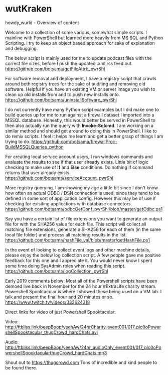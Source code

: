 # wutKraken
howdy_wurld - Overview of content

Welcome to a collection of some various, somewhat simple scripts.  I mainline with PowerShell but learned more heavily from MS SQL and Python Scripting.  I try to keep an object based approach for sake of explanation and debugging.

The below script is mainly used for me to update podcast files with the correct file sizes, before I push the updated .xml rss feed out.
https://github.com/botsama/getFileAttrb_pwrShl

For software removal and deployment, I have a registry script that crawls around both registry trees for the sake of auditing and removing old software.  Helpful if you have an existing VM or server image you wish to clean up old installs from and to push new installs onto.
https://github.com/botsama/uninstallSoftware_pwrShl

I do not currently have many Python script examples but I did make one to build queries up for me to run against a firewall dataset I imported into a MSSQL database.  Honestly, this would better be served in PowerShell to then also actually run the query with <b>Invoke-Sqlcmd</b>.  I am working on a similar method and should get around to doing this in PowerShell.
I like to do remix scripts.  I feel it helps me learn and get a better grasp of things I am trying to do.
https://github.com/botsama/firewallProc-BuildMSSQLQueries_python

For creating local service account users, I run windows commands and evaluate the results to see if that user already exists.  Little bit of logic checking to make use of <b>If</b> and <b>Else</b> conditions.  Do nothing if command returns that user already exists.
https://github.com/botsama/serviceAccount_pwrShl

More registry querying.  I am showing my age a little bit since I don't know how often an actual ODBC / DSN connection is used, since they tend to be defined in some sort of application config.  However this may be of use if checking for exisiting applications with database connectors.
https://github.com/botsama/odbcGetConf_pwrShl/blob/master/getOdbc.ps1

Say you have a certain list of file extensions you want to generate an output file for with the SHA256 value for each file.  This script will collect all matching file extensions, generate a SHA256 for each of them (in the same local file folder) and process all matching results in the list.
https://github.com/botsama/hashFile_val/blob/master/getHashFile.ps1

In the event of looking to collect event logs and other machine details, please enjoy the below log collection script.  A few people gave me positive feedback for this one and I appreciate it.  You would never know I spent some time doing SysAdmin roles when reading this script.
https://github.com/botsama/logCollection_pwrShl


Early 2019 comments below:
Most all of the Powershell scripts have been demoed live back in November for the 24 hour #ExtraLife charity stream. Powershell Spooktacular is where I showed these being used on a VM lab. I talk and present the final hour and 20 minutes or so.
https://www.twitch.tv/videos/332624318

Direct links for video of just Powershell Spooktacular:

Video:
http://ftbliss.link/beepBoop/yeehAw/24hrCharity_event001/017_pic0oPowershellSpooktacular_thugCrowd_hardChats.avi 

Audio:
http://ftbliss.link/beepBoop/yeehAw/24hr_audioOnly_event001/017_pic0oPowershellSpooktacularthugCrowd_hardChats.mp3

Shout out to https://thugcrowd.com Tons of incredible and kind people to be found there.
